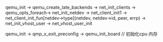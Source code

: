 qemu_init -> qemu_create_late_backends -> net_init_clients -> qemu_opts_foreach-> net_init_netdev -> net_client_init1 -> net_client_init_fun[netdev->type](netdev, netdev->id, peer, errp) -> net_init_vhost_user -> net_vhost_user_init

qemu_init -> qmp_x_exit_preconfig -> qemu_init_board // 初始化cpu 内存
